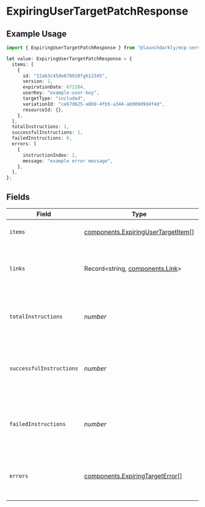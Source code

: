 # ExpiringUserTargetPatchResponse

## Example Usage

```typescript
import { ExpiringUserTargetPatchResponse } from "@launchdarkly/mcp-server/models/components";

let value: ExpiringUserTargetPatchResponse = {
  items: [
    {
      id: "12ab3c45de678910fgh12345",
      version: 1,
      expirationDate: 672104,
      userKey: "example-user-key",
      targetType: "included",
      variationId: "ce67d625-a8b9-4fb5-a344-ab909d9d4f4d",
      resourceId: {},
    },
  ],
  totalInstructions: 1,
  successfulInstructions: 1,
  failedInstructions: 0,
  errors: [
    {
      instructionIndex: 1,
      message: "example error message",
    },
  ],
};
```

## Fields

| Field                                                                                    | Type                                                                                     | Required                                                                                 | Description                                                                              | Example                                                                                  |
| ---------------------------------------------------------------------------------------- | ---------------------------------------------------------------------------------------- | ---------------------------------------------------------------------------------------- | ---------------------------------------------------------------------------------------- | ---------------------------------------------------------------------------------------- |
| `items`                                                                                  | [components.ExpiringUserTargetItem](../../models/components/expiringusertargetitem.md)[] | :heavy_check_mark:                                                                       | An array of expiring user targets                                                        |                                                                                          |
| `links`                                                                                  | Record<string, [components.Link](../../models/components/link.md)>                       | :heavy_minus_sign:                                                                       | The location and content type of related resources                                       |                                                                                          |
| `totalInstructions`                                                                      | *number*                                                                                 | :heavy_minus_sign:                                                                       | The total count of instructions sent in the PATCH request                                | 1                                                                                        |
| `successfulInstructions`                                                                 | *number*                                                                                 | :heavy_minus_sign:                                                                       | The total count of successful instructions sent in the PATCH request                     | 1                                                                                        |
| `failedInstructions`                                                                     | *number*                                                                                 | :heavy_minus_sign:                                                                       | The total count of the failed instructions sent in the PATCH request                     | 0                                                                                        |
| `errors`                                                                                 | [components.ExpiringTargetError](../../models/components/expiringtargeterror.md)[]       | :heavy_minus_sign:                                                                       | An array of error messages for the failed instructions                                   |                                                                                          |